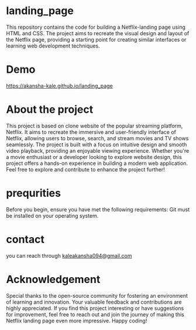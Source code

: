 # landing_page
This repository contains the code for building a Netflix-landing page  using HTML and CSS. The project aims to recreate the visual design and layout of the Netflix page, providing a starting point for creating similar interfaces or learning web development techniques.

# Demo
https://akansha-kale.github.io/landing_page

# About the project
This project is based on clone website of the popular streaming platform, Netflix. It aims to recreate the immersive and user-friendly interface of Netflix, allowing users to browse, search, and stream movies and TV shows seamlessly. The project is built with a focus on intuitive design and smooth video playback, providing an enjoyable viewing experience.
Whether you're a movie enthusiast or a developer looking to explore website design, this project offers a hands-on experience in building a modern web application.
Feel free to explore and contribute to enhance the project further!

# prequrities
Before you begin, ensure you have met the following requirements:
Git must be installed on your operating system.

# contact
you can reach through kaleakansha094@gmail.com


# Acknowledgement
Special thanks to the open-source community for fostering an environment of learning and innovation. Your valuable feedback and contributions are highly appreciated.
If you find this project interesting or have suggestions for improvement, feel free to reach out and join the journey of making this Netflix landing page even more impressive.
Happy coding!



